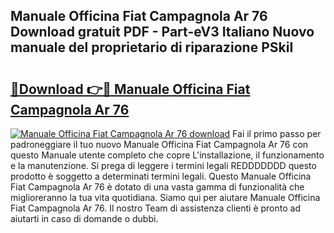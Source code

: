 ## Manuale Officina Fiat Campagnola Ar 76 Download gratuit PDF - Part-eV3 Italiano Nuovo manuale del proprietario di riparazione PSkiI

# <h2><a href="http://dfd2d9i.blite.top/?on=Manuale+Officina+Fiat+Campagnola+Ar+76">🔗Download 👉🔴 Manuale Officina Fiat Campagnola Ar 76</a></h2>

[![Manuale Officina Fiat Campagnola Ar 76 download](https://i.imgur.com/lujVjoI.png)](http://dfd2d9i.blite.top/?on=Manuale+Officina+Fiat+Campagnola+Ar+76)
Fai il primo passo per padroneggiare il tuo nuovo Manuale Officina Fiat Campagnola Ar 76 con questo Manuale utente completo che copre L'installazione, il funzionamento e la manutenzione. Si prega di leggere i termini legali REDDDDDDD questo prodotto è soggetto a determinati termini legali. Questo Manuale Officina Fiat Campagnola Ar 76 è dotato di una vasta gamma di funzionalità che miglioreranno la tua vita quotidiana. Siamo qui per aiutare Manuale Officina Fiat Campagnola Ar 76. Il nostro Team di assistenza clienti è pronto ad aiutarti in caso di domande o dubbi.
